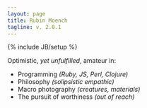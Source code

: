 ```yaml
---
layout: page
title: Rubin Moench
tagline: v. 2.0.1
---
```

{% include JB/setup %}

Optimistic, *yet unfulfilled*, amateur in:

* Programming *(Ruby, JS, Perl, Clojure)*
* Philosophy *(solipsistic empathic)*
* Macro photography *(creatures, materials)*
* The pursuit of worthiness *(out of reach)*

